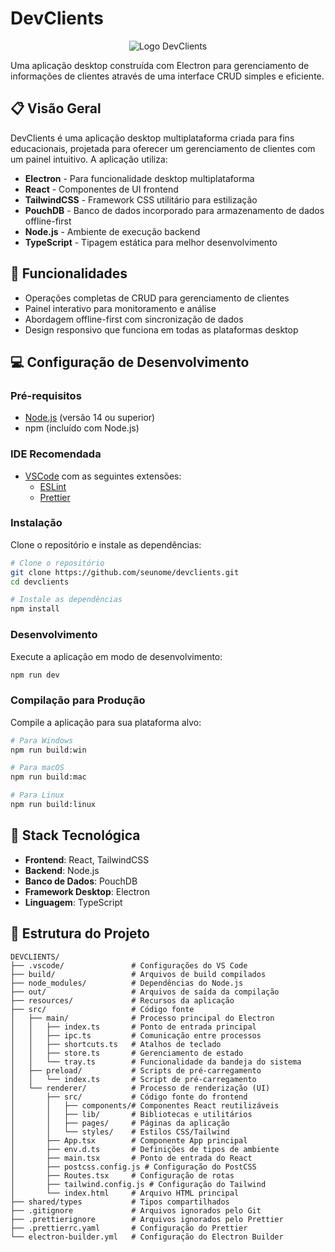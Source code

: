 # DevClients

<p align="center">
  <img src="/api/placeholder/200/200" alt="Logo DevClients" />
</p>

Uma aplicação desktop construída com Electron para gerenciamento de informações de clientes através de uma interface CRUD simples e eficiente.

## 📋 Visão Geral

DevClients é uma aplicação desktop multiplataforma criada para fins educacionais, projetada para oferecer um gerenciamento de clientes com um painel intuitivo. A aplicação utiliza:

- **Electron** - Para funcionalidade desktop multiplataforma
- **React** - Componentes de UI frontend
- **TailwindCSS** - Framework CSS utilitário para estilização
- **PouchDB** - Banco de dados incorporado para armazenamento de dados offline-first
- **Node.js** - Ambiente de execução backend
- **TypeScript** - Tipagem estática para melhor desenvolvimento

## 🚀 Funcionalidades

- Operações completas de CRUD para gerenciamento de clientes
- Painel interativo para monitoramento e análise
- Abordagem offline-first com sincronização de dados
- Design responsivo que funciona em todas as plataformas desktop

## 💻 Configuração de Desenvolvimento

### Pré-requisitos

- [Node.js](https://nodejs.org/) (versão 14 ou superior)
- npm (incluído com Node.js)

### IDE Recomendada

- [VSCode](https://code.visualstudio.com/) com as seguintes extensões:
  - [ESLint](https://marketplace.visualstudio.com/items?itemName=dbaeumer.vscode-eslint)
  - [Prettier](https://marketplace.visualstudio.com/items?itemName=esbenp.prettier-vscode)

### Instalação

Clone o repositório e instale as dependências:

```bash
# Clone o repositório
git clone https://github.com/seunome/devclients.git
cd devclients

# Instale as dependências
npm install
```

### Desenvolvimento

Execute a aplicação em modo de desenvolvimento:

```bash
npm run dev
```

### Compilação para Produção

Compile a aplicação para sua plataforma alvo:

```bash
# Para Windows
npm run build:win

# Para macOS
npm run build:mac

# Para Linux
npm run build:linux
```

## 🧰 Stack Tecnológica

- **Frontend**: React, TailwindCSS
- **Backend**: Node.js
- **Banco de Dados**: PouchDB
- **Framework Desktop**: Electron
- **Linguagem**: TypeScript

## 📝 Estrutura do Projeto

```
DEVCLIENTS/
├── .vscode/               # Configurações do VS Code
├── build/                 # Arquivos de build compilados
├── node_modules/          # Dependências do Node.js
├── out/                   # Arquivos de saída da compilação
├── resources/             # Recursos da aplicação
├── src/                   # Código fonte
│   ├── main/              # Processo principal do Electron
│   │   ├── index.ts       # Ponto de entrada principal
│   │   ├── ipc.ts         # Comunicação entre processos
│   │   ├── shortcuts.ts   # Atalhos de teclado
│   │   ├── store.ts       # Gerenciamento de estado
│   │   └── tray.ts        # Funcionalidade da bandeja do sistema
│   ├── preload/           # Scripts de pré-carregamento
│   │   └── index.ts       # Script de pré-carregamento
│   └── renderer/          # Processo de renderização (UI)
│       ├── src/           # Código fonte do frontend
│       │   ├── components/# Componentes React reutilizáveis
│       │   ├── lib/       # Bibliotecas e utilitários
│       │   ├── pages/     # Páginas da aplicação
│       │   └── styles/    # Estilos CSS/Tailwind
│       ├── App.tsx        # Componente App principal
│       ├── env.d.ts       # Definições de tipos de ambiente
│       ├── main.tsx       # Ponto de entrada do React
│       ├── postcss.config.js # Configuração do PostCSS
│       ├── Routes.tsx     # Configuração de rotas
│       ├── tailwind.config.js # Configuração do Tailwind
│       └── index.html     # Arquivo HTML principal
├── shared/types           # Tipos compartilhados
├── .gitignore             # Arquivos ignorados pelo Git
├── .prettierignore        # Arquivos ignorados pelo Prettier
├── .prettierrc.yaml       # Configuração do Prettier
└── electron-builder.yml   # Configuração do Electron Builder
```
